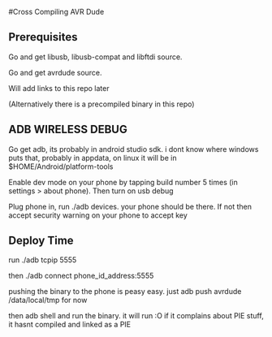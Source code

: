 #Cross Compiling AVR Dude

## Prerequisites

Go and get libusb, libusb-compat and libftdi source.

Go and get avrdude source.

Will add links to this repo later

(Alternatively there is a precompiled binary in this repo)

## ADB WIRELESS DEBUG

Go get adb, its probably in android studio sdk. i dont know where windows puts that, probably in appdata, on linux it will be in $HOME/Android/platform-tools

Enable dev mode on your phone by tapping build number 5 times (in settings > about phone). Then turn on usb debug

Plug phone in, run ./adb devices. your phone should be there. If not then accept security warning on your phone to accept key

## Deploy Time

run ./adb tcpip 5555

then ./adb connect phone_id_address:5555

pushing the binary to the phone is peasy easy. just adb push avrdude /data/local/tmp for now

then adb shell and run the binary. it will run :O if it complains about PIE stuff, it hasnt compiled and linked as a PIE



